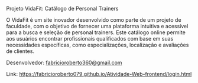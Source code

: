 Projeto VidaFit: Catálogo de Personal Trainers

O VidaFit é um site inovador desenvolvido como parte de um projeto de faculdade, com o objetivo de fornecer uma plataforma intuitiva e acessível para a busca e seleção de personal trainers. Este catálogo online permite aos usuários encontrar profissionais qualificados com base em suas necessidades específicas, como especializações, localização e avaliações de clientes.

Desenvolvedor: fabricioroberto360@gmail.com

Link:
https://fabricioroberto079.github.io/Atividade-Web-frontend/login.html

